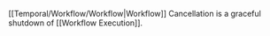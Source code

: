 [[Temporal/Workflow/Workflow|Workflow]] Cancellation is a graceful shutdown of [[Workflow Execution]].
